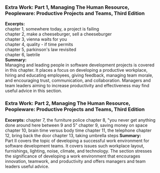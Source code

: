 ### Extra Work: Part 1, Managing The Human Resource, Peopleware: Productive Projects and Teams, Third Edition     
**Excerpts:**  
chapter 1, somewhere today, a project is failing  
chapter 2, make a cheeseburger, sell a cheeseburger  
chapter 3, vienna waits for you  
chapter 4, quality - if time permits  
chapter 5, parkinson's law revisited  
chapter 6, laetrile   
**Summary:**  
Managing and leading people in software development projects is covered in this chapter. It places a focus on developing a productive workplace, hiring and educating employees, giving feedback, managing team morale, and encouraging trust, communication, and collaboration. Managers and team leaders aiming to increase productivity and effectiveness may find useful advice in this section.  
  
### Extra Work: Part 2, Managing The Human Resource, Peopleware: Productive Projects and Teams, Third Edition
**Excerpts:**
chapter 7, the furniture police
chapter 8, "you never get anything done around here between 9 and 5"
chapter 9, saving money on space
chapter 10, brain time versus body time
chapter 11, the telephone
chapter 12, bring back the door 
chapter 13, taking umbrella steps
**Summary:**  
Part II covers the topic of developing a successful work environment for software development teams. It covers issues such workplace layout, furnishings, lighting, noise, climate, and technology. The section stresses the significance of developing a work environment that encourages innovation, teamwork, and productivity and offers managers and team leaders useful advice.
